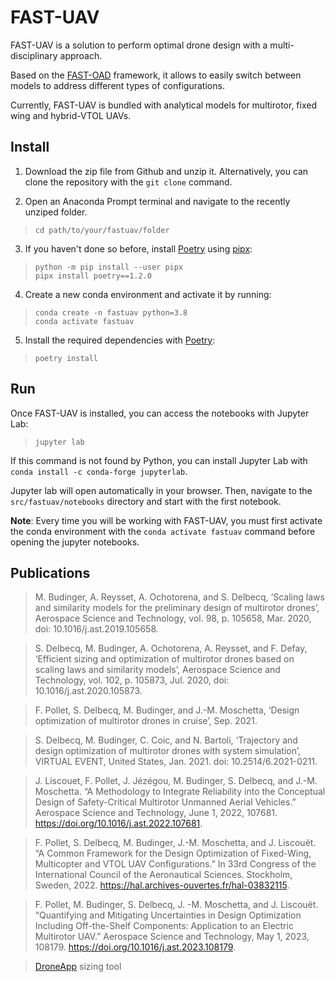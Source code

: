 FAST-UAV
========

FAST-UAV is a solution to perform optimal drone design with a multi-disciplinary approach.

Based on the [FAST-OAD](https://github.com/fast-aircraft-design/FAST-OAD) framework, it allows to easily switch between models to address different types of configurations. 

Currently, FAST-UAV is bundled with analytical models for multirotor, fixed wing and hybrid-VTOL UAVs.

Install
-------
1. Download the zip file from Github and unzip it. Alternatively, you can clone the repository with the `git clone` command.

2. Open an Anaconda Prompt terminal and navigate to the recently unziped folder.

> ``` {.bash}
> cd path/to/your/fastuav/folder
> ```

3. If you haven't done so before, install [Poetry](https://python-poetry.org/docs/) using [pipx](https://pypa.github.io/pipx/):
> ``` {.bash}
> python -m pip install --user pipx
> pipx install poetry==1.2.0
> ```

4. Create a new conda environment and activate it by running:

> ``` {.bash}
> conda create -n fastuav python=3.8
> conda activate fastuav
> ```

5. Install the required dependencies with [Poetry](https://python-poetry.org/docs/):
> ``` {.bash}
> poetry install
> ```

Run
-------
Once FAST-UAV is installed, you can access the notebooks with Jupyter Lab:
> ``` {.bash}
> jupyter lab
> ```
If this command is not found by Python, you can install Jupyter Lab with ```conda install -c conda-forge jupyterlab```.

Jupyter lab will open automatically in your browser. Then, navigate to the `src/fastuav/notebooks` directory and start with the first notebook.

**Note**: Every time you will be working with FAST-UAV, you must first activate the conda environment with the `conda activate fastuav` command before opening the jupyter notebooks.


Publications
------------
> M. Budinger, A. Reysset, A. Ochotorena, and S. Delbecq, ‘Scaling laws and similarity models for the preliminary design of multirotor drones’, Aerospace Science and Technology, vol. 98, p. 105658, Mar. 2020, doi: 10.1016/j.ast.2019.105658.

> S. Delbecq, M. Budinger, A. Ochotorena, A. Reysset, and F. Defay, ‘Efficient sizing and optimization of multirotor drones based on scaling laws and similarity models’, Aerospace Science and Technology, vol. 102, p. 105873, Jul. 2020, doi: 10.1016/j.ast.2020.105873.

> F. Pollet, S. Delbecq, M. Budinger, and J.-M. Moschetta, ‘Design optimization of multirotor drones in cruise’, Sep. 2021.

> S. Delbecq, M. Budinger, C. Coic, and N. Bartoli, ‘Trajectory and design optimization of multirotor drones with system simulation’, VIRTUAL EVENT, United States, Jan. 2021. doi: 10.2514/6.2021-0211.

> J. Liscouet, F. Pollet, J. Jézégou, M. Budinger, S. Delbecq, and J.-M. Moschetta. “A Methodology to Integrate Reliability into the Conceptual Design of Safety-Critical Multirotor Unmanned Aerial Vehicles.” Aerospace Science and Technology, June 1, 2022, 107681. https://doi.org/10.1016/j.ast.2022.107681.

> F. Pollet, S. Delbecq, M. Budinger, J.-M. Moschetta, and J. Liscouët. “A Common Framework for the Design Optimization of Fixed-Wing, Multicopter and VTOL UAV Configurations.” In 33rd Congress of the International Council of the Aeronautical Sciences. Stockholm, Sweden, 2022. https://hal.archives-ouvertes.fr/hal-03832115.

> F. Pollet, M. Budinger, S. Delbecq, J. -M. Moschetta, and J. Liscouët. “Quantifying and Mitigating Uncertainties in Design Optimization Including Off-the-Shelf Components: Application to an Electric Multirotor UAV.” Aerospace Science and Technology, May 1, 2023, 108179. https://doi.org/10.1016/j.ast.2023.108179.

> [DroneApp](https://github.com/SizingLab/droneapp-legacy) sizing tool


